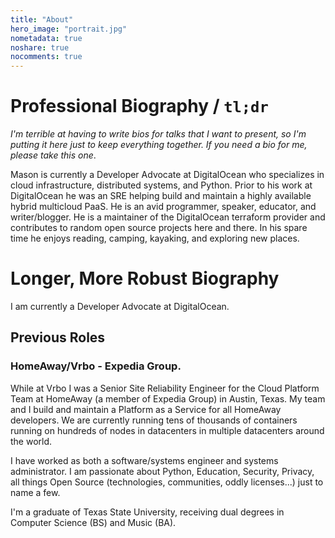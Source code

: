 ```yaml
---
title: "About"
hero_image: "portrait.jpg"
nometadata: true
noshare: true
nocomments: true
---
```


# Professional Biography / `tl;dr`
_I'm terrible at having to write bios for talks that I want to present, so I'm
putting it here just to keep everything together. If you need a bio for me, 
please take this one_.

Mason is currently a Developer Advocate at DigitalOcean who specializes in
cloud infrastructure, distributed systems, and Python. Prior to his work
at DigitalOcean he was an SRE helping build and maintain a highly available
hybrid multicloud PaaS. He is an avid  programmer, speaker, educator, and 
writer/blogger. He is a maintainer of the DigitalOcean terraform provider
and contributes to random open source projects here and there. In his spare 
time he enjoys reading, camping, kayaking, and exploring new places.


# Longer, More Robust Biography
I am currently a Developer Advocate at DigitalOcean.

## Previous Roles

### HomeAway/Vrbo - Expedia Group.
While at Vrbo I was a Senior Site Reliability Engineer for the Cloud Platform Team
at HomeAway (a member of Expedia Group) in Austin, Texas. My team and I build
and maintain a Platform as a Service for all HomeAway developers.
We are currently running tens of thousands of containers running on hundreds of
nodes in datacenters in multiple datacenters around the world. 

I have worked as both a software/systems engineer and systems administrator.
I am passionate about Python, Education, Security, Privacy, all things Open
Source (technologies, communities, oddly licenses...) just to name a few.

I'm a graduate of Texas State University, receiving dual degrees in Computer
Science (BS) and Music (BA).
